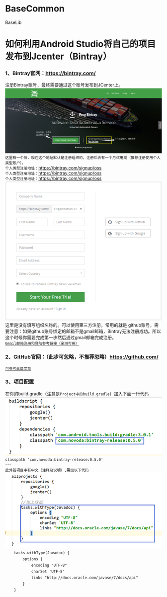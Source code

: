 # BaseCommon
BaseLib
# 如何利用Android Studio将自己的项目发布到Jcenter（Bintray）
<!--##### 一、准备工作-->
### 1、Bintray官网：https://bintray.com/
注册Bintray账号，最终需要通过这个账号发布到JCenter上。
![organization](https://github.com/l6yang/BaseCommon/blob/master/images/organization.png?raw=true)
`这里有一个坑，现在这个地址默认是注册组织的，注册后会有一个月试用期（推荐注册使用个人类型账户）。`
<br>`个人类型注册地址：`https://bintray.com/signup/oss
<br>`个人类型注册地址：`https://bintray.com/signup/oss
<br>`个人类型注册地址：`https://bintray.com/signup/oss
![personal](https://github.com/l6yang/BaseCommon/blob/master/images/personal.png?raw=true)
<br>这里是没有填写组织名称的。可以使用第三方注册，常用的就是 github账号，需要注意：如果github账号绑定的邮箱不是gmail邮箱，Bintray无法注册成功。所以这个时候你需要完成第一步然后通过gmail邮箱完成注册。
<br>[`Gmail邮箱注册和登陆参考链接（亲测可用）`](https://jingyan.baidu.com/article/36d6ed1f63b9831bce48837f.html)
### 2、GitHub官网：（此步可忽略，不推荐忽略）https://github.com/
[`可参考此篇文章`](http://blog.csdn.net/p10010/article/details/51336332)
### 3、项目配置
在你的build.gradle（注意是`Project中的build.gradle`）加入下面一行代码
![build.gradle](https://github.com/l6yang/BaseCommon/blob/master/images/build.png?raw=true)
<br>`classpath 'com.novoda:bintray-release:0.5.0'`
<br>---
<br>`此外若项目中有中文（注释及说明）,需加以下代码`
![utf8](https://github.com/l6yang/BaseCommon/blob/master/images/utf8.png?raw=true)
<br>　　`tasks.withType(Javadoc) {`
<br>　　　　`options {`
<br>　　　　　　`encoding "UTF-8"`
<br>　　　　　　`charSet 'UTF-8'`
<br>　　　　　　`links "http://docs.oracle.com/javase/7/docs/api"`
<br>　　　　`}`
<br>　　`}`
<br>

